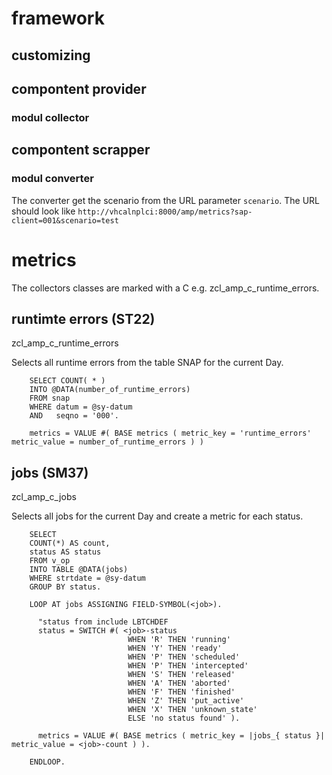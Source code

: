 # framework

## customizing

## compontent provider

### modul collector

## compontent scrapper

### modul converter

The converter get the scenario from the URL parameter `scenario`.
The URL should look like `http://vhcalnplci:8000/amp/metrics?sap-client=001&scenario=test`

# metrics

The collectors classes are marked with a C e.g. zcl_amp_c_runtime_errors.

## runtimte errors (ST22)

zcl_amp_c_runtime_errors

Selects all runtime errors from the table SNAP for the current Day.

```ABAP
    SELECT COUNT( * )
    INTO @DATA(number_of_runtime_errors)
    FROM snap
    WHERE datum = @sy-datum
    AND   seqno = '000'.

    metrics = VALUE #( BASE metrics ( metric_key = 'runtime_errors' metric_value = number_of_runtime_errors ) )
```

## jobs (SM37)

zcl_amp_c_jobs

Selects all jobs for the current Day and create a metric for each status.

```ABAP
    SELECT
    COUNT(*) AS count,
    status AS status
    FROM v_op
    INTO TABLE @DATA(jobs)
    WHERE strtdate = @sy-datum
    GROUP BY status.

    LOOP AT jobs ASSIGNING FIELD-SYMBOL(<job>).

      "status from include LBTCHDEF
      status = SWITCH #( <job>-status
                          WHEN 'R' THEN 'running'
                          WHEN 'Y' THEN 'ready'
                          WHEN 'P' THEN 'scheduled'
                          WHEN 'P' THEN 'intercepted'
                          WHEN 'S' THEN 'released'
                          WHEN 'A' THEN 'aborted'
                          WHEN 'F' THEN 'finished'
                          WHEN 'Z' THEN 'put_active'
                          WHEN 'X' THEN 'unknown_state'
                          ELSE 'no status found' ).

      metrics = VALUE #( BASE metrics ( metric_key = |jobs_{ status }| metric_value = <job>-count ) ).

    ENDLOOP.
```
